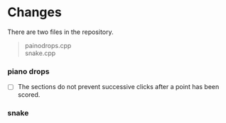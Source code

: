 # Changes

There are two files in the repository.
> painodrops.cpp </br>
> snake.cpp

### piano drops 
- [ ] The sections do not prevent successive clicks after a point has been scored.
 
### snake
